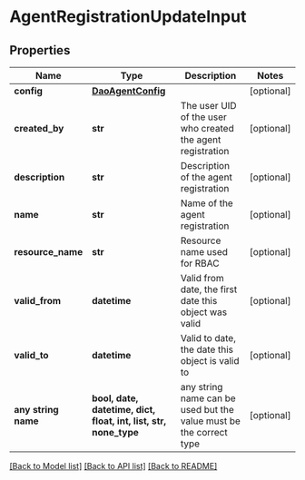 # AgentRegistrationUpdateInput


## Properties
Name | Type | Description | Notes
------------ | ------------- | ------------- | -------------
**config** | [**DaoAgentConfig**](DaoAgentConfig.md) |  | [optional] 
**created_by** | **str** | The user UID of the user who created the agent registration | [optional] 
**description** | **str** | Description of the agent registration | [optional] 
**name** | **str** | Name of the agent registration | [optional] 
**resource_name** | **str** | Resource name used for RBAC | [optional] 
**valid_from** | **datetime** | Valid from date, the first date this object was valid | [optional] 
**valid_to** | **datetime** | Valid to date, the date this object is valid to | [optional] 
**any string name** | **bool, date, datetime, dict, float, int, list, str, none_type** | any string name can be used but the value must be the correct type | [optional]

[[Back to Model list]](../README.md#documentation-for-models) [[Back to API list]](../README.md#documentation-for-api-endpoints) [[Back to README]](../README.md)


